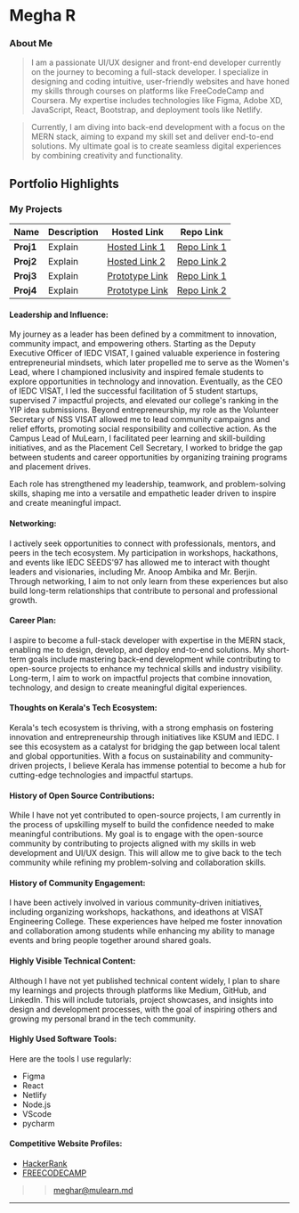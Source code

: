 # Megha R

### About Me

> I am a passionate UI/UX designer and front-end developer currently on the journey to becoming a full-stack developer. I specialize in designing and coding intuitive, user-friendly websites and have honed my skills through courses on platforms like FreeCodeCamp and Coursera. My expertise includes technologies like Figma, Adobe XD, JavaScript, React, Bootstrap, and deployment tools like Netlify.

> Currently, I am diving into back-end development with a focus on the MERN stack, aiming to expand my skill set and deliver end-to-end solutions. My ultimate goal is to create seamless digital experiences by combining creativity and functionality.

## Portfolio Highlights


### My Projects

| Name                | Description                                                               | Hosted Link                              | Repo Link                                                      |
|---------------------|---------------------------------------------------------------------------|------------------------------------------|----------------------------------------------------------------|
| **Proj1**  | Explain                                            | [Hosted Link 1](https://jr-boney.github.io/Music-Player/)    | [Repo Link 1](https://github.com/jr-boney/Music-Player)             |
| **Proj2**  | Explain                                              | [Hosted Link 2](https://jr-boney.github.io/Link-saver-chrome-extension/)    | [Repo Link 2](https://github.com/jr-boney/Link-saver-chrome-extension)             |
| **Proj3**  | Explain                                                | [Prototype Link](https://www.figma.com/proto/CdIff1UCo3ECbe2ugrEZXk/google-project-hi-fi?node-id=1-4&t=acaq3kTezZ52N8BP-1&scaling=scale-down-width&page-id=0%3A1&starting-point-node-id=1%3A4)    | [Repo Link 1](https://www.figma.com/design/CdIff1UCo3ECbe2ugrEZXk/google-project-hi-fi?node-id=0%3A1&t=hagJHAr5FgE1iBpl-1)             |
| **Proj4**  | Explain                                               | [Prototype Link](https://www.figma.com/proto/RdRgdORgsLWDeorIfawk3N/First-WIREFRAME?node-id=4234-531&t=98FGujNU2zADtk8i-1&scaling=scale-down&page-id=243%3A1&starting-point-node-id=4234%3A531)    | [Repo Link 2](https://www.figma.com/design/RdRgdORgsLWDeorIfawk3N/First-WIREFRAME?node-id=243%3A1&t=hagJHAr5FgE1iBpl-1)             |


#### Leadership and Influence:

My journey as a leader has been defined by a commitment to innovation, community impact, and empowering others. Starting as the Deputy Executive Officer of IEDC VISAT, I gained valuable experience in fostering entrepreneurial mindsets, which later propelled me to serve as the Women's Lead, where I championed inclusivity and inspired female students to explore opportunities in technology and innovation. Eventually, as the CEO of IEDC VISAT, I led the successful facilitation of 5 student startups, supervised 7 impactful projects, and elevated our college's ranking in the YIP idea submissions. Beyond entrepreneurship, my role as the Volunteer Secretary of NSS VISAT allowed me to lead community campaigns and relief efforts, promoting social responsibility and collective action. As the Campus Lead of MuLearn, I facilitated peer learning and skill-building initiatives, and as the Placement Cell Secretary, I worked to bridge the gap between students and career opportunities by organizing training programs and placement drives.

Each role has strengthened my leadership, teamwork, and problem-solving skills, shaping me into a versatile and empathetic leader driven to inspire and create meaningful impact.


#### Networking:

I actively seek opportunities to connect with professionals, mentors, and peers in the tech ecosystem. My participation in workshops, hackathons, and events like IEDC SEEDS'97 has allowed me to interact with thought leaders and visionaries, including Mr. Anoop Ambika and Mr. Berjin. Through networking, I aim to not only learn from these experiences but also build long-term relationships that contribute to personal and professional growth.


#### Career Plan:

I aspire to become a full-stack developer with expertise in the MERN stack, enabling me to design, develop, and deploy end-to-end solutions. My short-term goals include mastering back-end development while contributing to open-source projects to enhance my technical skills and industry visibility. Long-term, I aim to work on impactful projects that combine innovation, technology, and design to create meaningful digital experiences.
  

#### Thoughts on Kerala's Tech Ecosystem:

Kerala's tech ecosystem is thriving, with a strong emphasis on fostering innovation and entrepreneurship through initiatives like KSUM and IEDC. I see this ecosystem as a catalyst for bridging the gap between local talent and global opportunities. With a focus on sustainability and community-driven projects, I believe Kerala has immense potential to become a hub for cutting-edge technologies and impactful startups.

#### History of Open Source Contributions:

While I have not yet contributed to open-source projects, I am currently in the process of upskilling myself to build the confidence needed to make meaningful contributions. My goal is to engage with the open-source community by contributing to projects aligned with my skills in web development and UI/UX design. This will allow me to give back to the tech community while refining my problem-solving and collaboration skills.


#### History of Community Engagement:

I have been actively involved in various community-driven initiatives, including organizing workshops, hackathons, and ideathons at VISAT Engineering College. These experiences have helped me foster innovation and collaboration among students while enhancing my ability to manage events and bring people together around shared goals.


#### Highly Visible Technical Content:

Although I have not yet published technical content widely, I plan to share my learnings and projects through platforms like Medium, GitHub, and LinkedIn. This will include tutorials, project showcases, and insights into design and development processes, with the goal of inspiring others and growing my personal brand in the tech community.


#### Highly Used Software Tools:

Here are the tools I use regularly:
- Figma
- React
- Netlify
- Node.js
- VScode
- pycharm

#### Competitive Website Profiles:

- [HackerRank](https://www.hackerrank.com/profile/)
- [FREECODECAMP](https://www.freecodecamp.org/)



>
>>  [meghar@mulearn.md](https://app.mulearn.org/profile/meghar@mulearn)
---
